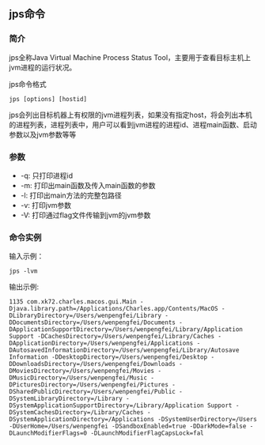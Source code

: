 ## jps命令

### 简介

jps全称Java Virtual Machine Process Status Tool，主要用于查看目标主机上jvm进程的运行状况。

jps命令格式

```
jps [options] [hostid]
```

jps会列出目标机器上有权限的jvm进程列表，如果没有指定host，将会列出本机的进程列表，进程列表中，用户可以看到jvm进程的进程id、进程main函数、启动参数以及jvm参数等等

### 参数

* -q: 只打印进程id
* -m: 打印出main函数及传入main函数的参数
* -l: 打印出main方法的完整包路径
* -v: 打印jvm参数
* -V: 打印通过flag文件传输到jvm的jvm参数



### 命令实例

输入示例：

```
jps -lvm
```


输出示例:

```
1135 com.xk72.charles.macos.gui.Main -Djava.library.path=/Applications/Charles.app/Contents/MacOS -DLibraryDirectory=/Users/wenpengfei/Library -DDocumentsDirectory=/Users/wenpengfei/Documents -DApplicationSupportDirectory=/Users/wenpengfei/Library/Application Support -DCachesDirectory=/Users/wenpengfei/Library/Caches -DApplicationDirectory=/Users/wenpengfei/Applications -DAutosavedInformationDirectory=/Users/wenpengfei/Library/Autosave Information -DDesktopDirectory=/Users/wenpengfei/Desktop -DDownloadsDirectory=/Users/wenpengfei/Downloads -DMoviesDirectory=/Users/wenpengfei/Movies -DMusicDirectory=/Users/wenpengfei/Music -DPicturesDirectory=/Users/wenpengfei/Pictures -DSharedPublicDirectory=/Users/wenpengfei/Public -DSystemLibraryDirectory=/Library -DSystemApplicationSupportDirectory=/Library/Application Support -DSystemCachesDirectory=/Library/Caches -DSystemApplicationDirectory=/Applications -DSystemUserDirectory=/Users -DUserHome=/Users/wenpengfei -DSandboxEnabled=true -DDarkMode=false -DLaunchModifierFlags=0 -DLaunchModifierFlagCapsLock=fal
```
